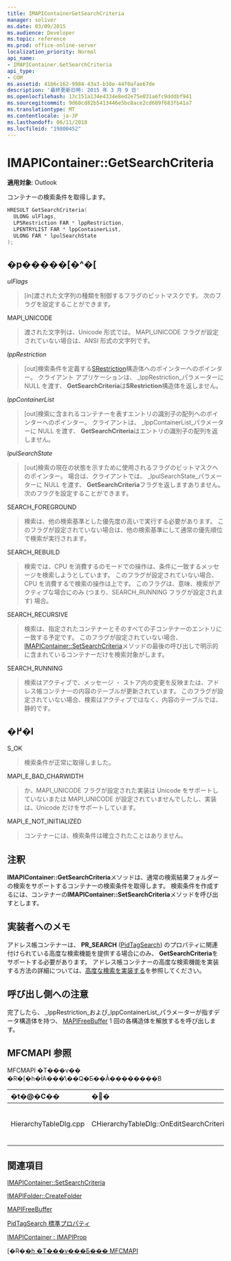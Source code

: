 ```yaml
---
title: IMAPIContainerGetSearchCriteria
manager: soliver
ms.date: 03/09/2015
ms.audience: Developer
ms.topic: reference
ms.prod: office-online-server
localization_priority: Normal
api_name:
- IMAPIContainer.GetSearchCriteria
api_type:
- COM
ms.assetid: 41b6c162-9984-43a3-b38e-44f0afae67de
description: '最終更新日時: 2015 年 3 月 9 日'
ms.openlocfilehash: 13c151a134e4334e8ed2e75e031a6fc9dddbf941
ms.sourcegitcommit: 9d60cd82b5413446e5bc8ace2cd689f683fb41a7
ms.translationtype: MT
ms.contentlocale: ja-JP
ms.lasthandoff: 06/11/2018
ms.locfileid: "19800452"
---
```

# <a name="imapicontainergetsearchcriteria"></a>IMAPIContainer::GetSearchCriteria

  
  
**適用対象**: Outlook 
  
コンテナーの検索条件を取得します。
  
```cpp
HRESULT GetSearchCriteria(
  ULONG ulFlags,
  LPSRestriction FAR * lppRestriction,
  LPENTRYLIST FAR * lppContainerList,
  ULONG FAR * lpulSearchState
);
```

## <a name="parameters"></a>�p�����[�^�[

 _ulFlags_
  
> [in]渡された文字列の種類を制御するフラグのビットマスクです。 次のフラグを設定することができます。
    
MAPI_UNICODE 
  
> 渡された文字列は、Unicode 形式では。 MAPI_UNICODE フラグが設定されていない場合は、ANSI 形式の文字列です。
    
 _lppRestriction_
  
> [out]検索条件を定義する[SRestriction](srestriction.md)構造体へのポインターへのポインター。 クライアント アプリケーションは、 _lppRestriction_パラメーターに NULL を渡す、 **GetSearchCriteria**は**SRestriction**構造体を返しません。 
    
 _lppContainerList_
  
> [out]検索に含まれるコンテナーを表すエントリの識別子の配列へのポインターへのポインター。 クライアントは、 _lppContainerList_パラメーターに NULL を渡す、 **GetSearchCriteria**はエントリの識別子の配列を返しません。 
    
 _lpulSearchState_
  
> [out]検索の現在の状態を示すために使用されるフラグのビットマスクへのポインター。 場合は、クライアントでは、 _lpulSearchState_パラメーターに NULL を渡す、 **GetSearchCriteria**フラグを返しますありません。 次のフラグを設定することができます。 
    
SEARCH_FOREGROUND 
  
> 検索は、他の検索基準とした優先度の高いで実行する必要があります。 このフラグが設定されていない場合は、他の検索基準にして通常の優先順位で検索が実行されます。
    
SEARCH_REBUILD 
  
> 検索では、CPU を消費するのモードでの操作は、条件に一致するメッセージを検索しようとしています。 このフラグが設定されていない場合、CPU を消費するで検索の操作は上です。 このフラグは、意味、検索がアクティブな場合にのみ (つまり、SEARCH_RUNNING フラグが設定されます) 場合。
    
SEARCH_RECURSIVE 
  
> 検索は、指定されたコンテナーとそのすべての子コンテナーのエントリに一致する予定です。 このフラグが設定されていない場合、 [IMAPIContainer::SetSearchCriteria](imapicontainer-setsearchcriteria.md)メソッドの最後の呼び出しで明示的に含まれているコンテナーだけを検索対象がします。 
    
SEARCH_RUNNING 
  
> 検索はアクティブで、メッセージ ・ ストア内の変更を反映または、アドレス帳コンテナーの内容のテーブルが更新されています。 このフラグが設定されていない場合、検索はアクティブではなく、内容のテーブルでは、静的です。
    
## <a name="return-value"></a>�߂�l

S_OK 
  
> 検索条件が正常に取得しました。
    
MAPI_E_BAD_CHARWIDTH 
  
> か、MAPI_UNICODE フラグが設定された実装は Unicode をサポートしていないまたは MAPI_UNICODE が設定されていませんでしたし、実装は、Unicode だけをサポートしています。
    
MAPI_E_NOT_INITIALIZED 
  
> コンテナーには、検索条件は確立されたことはありません。
    
## <a name="remarks"></a>注釈

**IMAPIContainer::GetSearchCriteria**メソッドは、通常の検索結果フォルダーの検索をサポートするコンテナーの検索条件を取得します。 検索条件を作成するには、コンテナーの**IMAPIContainer::SetSearchCriteria**メソッドを呼び出すとします。 
  
## <a name="notes-to-implementers"></a>実装者へのメモ

アドレス帳コンテナーは、 **PR_SEARCH** ([PidTagSearch](pidtagsearch-canonical-property.md)) のプロパティに関連付けられている高度な検索機能を提供する場合にのみ、 **GetSearchCriteria**をサポートする必要があります。 アドレス帳コンテナーの高度な検索機能を実装する方法の詳細については、[高度な検索を実装する](implementing-advanced-searching.md)を参照してください。
  
## <a name="notes-to-callers"></a>呼び出し側への注意

完了したら、 _lppRestriction_および_lppContainerList_パラメーターが指すデータ構造体を持つ、 [MAPIFreeBuffer](mapifreebuffer.md) 1 回の各構造体を解放するを呼び出します。 
  
## <a name="mfcmapi-reference"></a>MFCMAPI 参照

MFCMAPI �T���v�� �R�[�h�ł́A���̕\��Q�Ƃ��Ă��������B
  
|**�t�@�C��**|**�֐�**|**�R�����g**|
|:-----|:-----|:-----|
|HierarchyTableDlg.cpp  <br/> |CHierarchyTableDlg::OnEditSearchCriteria  <br/> |MFCMAPI では、 **IMAPIContainer::GetSearchCriteria**メソッドを使用して表示するためのフォルダーから検索条件を取得します。  <br/> |
   
## <a name="see-also"></a>関連項目



[IMAPIContainer::SetSearchCriteria](imapicontainer-setsearchcriteria.md)
  
[IMAPIFolder::CreateFolder](imapifolder-createfolder.md)
  
[MAPIFreeBuffer](mapifreebuffer.md)
  
[PidTagSearch 標準プロパティ](pidtagsearch-canonical-property.md)
  
[IMAPIContainer : IMAPIProp](imapicontainerimapiprop.md)


[�R�[�h �T���v���Ƃ��� MFCMAPI](mfcmapi-as-a-code-sample.md)

